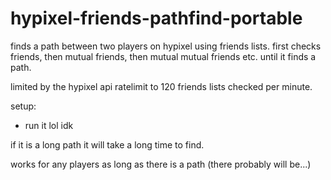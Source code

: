 # hypixel-friends-pathfind-portable
finds a path between two players on hypixel using friends lists. first checks friends, then mutual friends, then mutual mutual friends etc. until it finds a path.

limited by the hypixel api ratelimit to 120 friends lists checked per minute.

setup:
* run it lol idk

if it is a long path it will take a long time to find.

works for any players as long as there is a path (there probably will be...)
